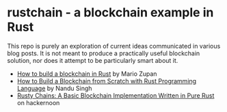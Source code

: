 # rustchain - a blockchain example in Rust

This repo is purely an exploration of current ideas communicated in various 
blog posts. It is not meant to produce a practically useful blockchain solution,
nor does it attempt to be particularly smart about it. 

- [How to build a blockchain in Rust] by Mario Zupan
- [How to Build a Blockchain from Scratch with Rust Programming Language] by Nandu Singh
- [Rusty Chains: A Basic Blockchain Implementation Written in Pure Rust] on hackernoon

[How to build a blockchain in Rust]: https://blog.logrocket.com/how-to-build-a-blockchain-in-rust/
[How to Build a Blockchain from Scratch with Rust Programming Language]: https://morioh.com/p/d554ac13bad3
[Rusty Chains: A Basic Blockchain Implementation Written in Pure Rust]: https://hackernoon.com/rusty-chains-a-basic-blockchain-implementation-written-in-pure-rust-gk2m3uri